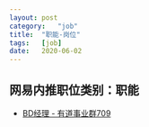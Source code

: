 ```yaml
---
layout:	post
category:	"job"
title:	"职能-岗位"
tags:	[job]
date:	2020-06-02
---
```

## 网易内推职位类别：职能
- [BD经理 - 有道事业群709](http://mobile.bole.netease.com/bole/boleDetail?id=21356&employeeId=346f03c3cda5f04c&key=all)
